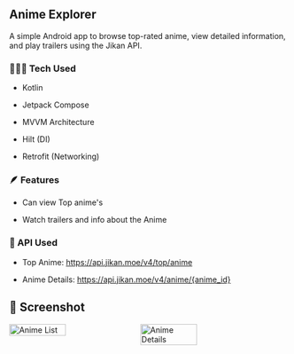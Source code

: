 ## Anime Explorer

A simple Android app to browse top-rated anime, view detailed information, and play trailers using the Jikan API.


### 🧑🏻‍💻 Tech Used
- Kotlin

- Jetpack Compose

- MVVM Architecture

- Hilt (DI)

- Retrofit (Networking)



### 🪶 Features
- Can view Top anime's

- Watch trailers and info about the Anime



### 📌 API Used
- Top Anime: https://api.jikan.moe/v4/top/anime

- Anime Details: https://api.jikan.moe/v4/anime/{anime_id}



## 📸 Screenshot
<div style="display: flex; gap: 10px;"> <img src="https://github.com/user-attachments/assets/72411a4e-2f67-4fa2-bb14-e69ebf14eda8" alt="Anime List" width="45%"/> <img src="https://github.com/user-attachments/assets/94f7f7c8-db52-496a-84a1-767fc3dfbc87" alt="Anime Details" width="45%"/> </div>
